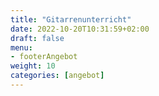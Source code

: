 ```yaml
---
title: "Gitarrenunterricht"
date: 2022-10-20T10:31:59+02:00
draft: false
menu: 
- footerAngebot
weight: 10
categories: [angebot]
---
```


